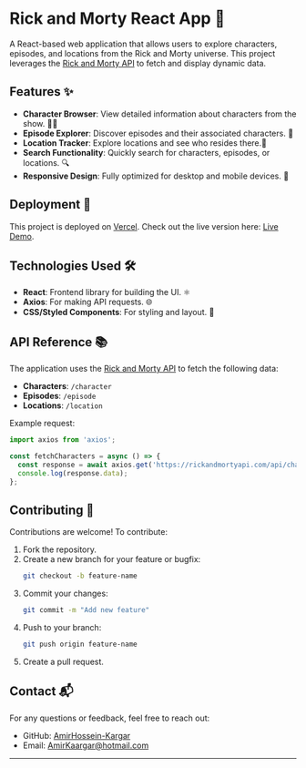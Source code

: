 
# Rick and Morty React App 🚀

A React-based web application that allows users to explore characters, episodes, and locations from the Rick and Morty universe. This project leverages the [Rick and Morty API](https://rickandmortyapi.com/) to fetch and display dynamic data.



## Features ✨

- **Character Browser**: View detailed information about characters from the show. 🧑‍🚀
- **Episode Explorer**: Discover episodes and their associated characters. 🎥
- **Location Tracker**: Explore locations and see who resides there.📍
- **Search Functionality**: Quickly search for characters, episodes, or locations. 🔍
- **Responsive Design**: Fully optimized for desktop and mobile devices. 📱
## Deployment 🚢
This project is deployed on [Vercel](https://vercel.com/). Check out the live version here: [Live Demo]([#](https://rick-and-morty-react-app-zeta.vercel.app/)).
## Technologies Used 🛠️

- **React**: Frontend library for building the UI. ⚛️
- **Axios**: For making API requests. 🌐
- **CSS/Styled Components**: For styling and layout. 🎨
## API Reference 📚

The application uses the [Rick and Morty API](https://rickandmortyapi.com/) to fetch the following data:

- **Characters**: `/character`
- **Episodes**: `/episode`
- **Locations**: `/location`

Example request:
```javascript
import axios from 'axios';

const fetchCharacters = async () => {
  const response = await axios.get('https://rickandmortyapi.com/api/character');
  console.log(response.data);
};
```
## Contributing 🤝
Contributions are welcome! To contribute:
1.  Fork the repository.
2. Create a new branch for your feature or bugfix:
   ```bash
   git checkout -b feature-name
   ```
3. Commit your changes:
   ```bash
   git commit -m "Add new feature"
   ```
4. Push to your branch:
   ```bash
   git push origin feature-name
   ```
5. Create a pull request.

## Contact 📬

For any questions or feedback, feel free to reach out:

- GitHub: [AmirHossein-Kargar](https://github.com/AmirHossein-Kargar)
- Email: [AmirKaargar@hotmail.com](mailto:your-email@example.com)

---
